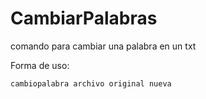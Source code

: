 # CambiarPalabras
comando para cambiar una palabra en un txt

Forma de uso:
```
cambiopalabra archivo original nueva
```
